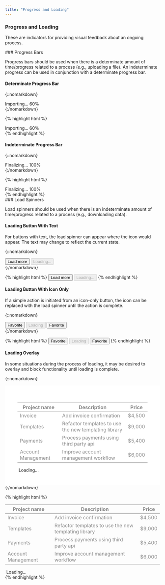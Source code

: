 ```yaml
---
title: "Progress and Loading"
---
```


<div class="pl-pattern">
<h3>Progress and Loading</h3>

<p>These are indicators for providing visual feedback about an ongoing process.</p>

</div>

<div class="pl-pattern">
### Progress Bars

Progress bars should be used when there is a determinate amount of time/progress related to a process (e.g., uploading a file). An indeterminate progress can be used in conjunction with a determinate progress bar.

#### Determinate Progress Bar

{::nomarkdown}
<div class="pl-preview">
    <div style="max-width: 200px;">
      <div class="progress-label">
        Importing... <span id="exampleProgressBarValue" class="pull-right text-muted">60%</span>
      </div>
      <div class="progress">
        <div id="exampleProgressBar" class="progress-bar" role="progressbar" aria-valuenow="60" aria-valuemin="0" aria-valuemax="100" style="width: 60%;"></div>
      </div>
    </div>
</div>
{:/nomarkdown}

{% highlight html %}
<div>
  <div class="progress-label">
    Importing... <span id="exampleProgressBarValue" class="pull-right text-muted">60%</span>
  </div>
  <div class="progress">
    <div id="exampleProgressBar" class="progress-bar" role="progressbar" aria-valuenow="60" aria-valuemin="0" aria-valuemax="100" style="width: 60%;"></div>
  </div>
</div>
{% endhighlight %}

#### Indeterminate Progress Bar

{::nomarkdown}
<div class="pl-preview">
    <div style="max-width: 200px;">
      <div class="progress-label">
        Finalizing...
        <span id="exampleProgressBarValue" class="pull-right text-muted">100%</span>
      </div>
      <div class="progress">
        <div class="progress-bar progress-bar-striped active" role="progressbar" aria-valuenow="100" aria-valuemin="0" aria-valuemax="100" style="width: 100%;"></div>
      </div>
    </div>
</div>
{:/nomarkdown}


{% highlight html %}
<div style="max-width: 200px;">
  <div class="progress-label">
    Finalizing...
    <span id="exampleProgressBarValue" class="pull-right text-muted">100%</span>
  </div>
  <div class="progress">
    <div class="progress-bar progress-bar-striped active" role="progressbar" aria-valuenow="100" aria-valuemin="0" aria-valuemax="100" style="width: 100%;"></div>
  </div>
</div>
{% endhighlight %}
</div>

<div class="pl-pattern">
### Load Spinners

Load spinners should be used when there is an indeterminate amount of time/progress related to a process (e.g., downloading data).

#### Loading Button With Text
For buttons with text, the load spinner can appear where the icon would appear. The text may change to reflect the current state.

{::nomarkdown}
<div class="pl-preview">
<button class="btn btn-default">Load more</button>
<button class="btn btn-default" disabled>
    <i class="fa fa-spinner fa-spin"></i> Loading...
</button>
</div>
{:/nomarkdown}

{% highlight html %}
<button class="btn btn-default">Load more</button>
<button class="btn btn-default" disabled>
    <i class="fa fa-spinner fa-spin"></i> Loading...
</button>
{% endhighlight %}

#### Loading Button With Icon Only
If a simple action is initiated from an icon-only button, the icon can be replaced with the load spinner until the action is complete.

{::nomarkdown}
<div class="pl-preview">
<button class="btn btn-default btn-icon-only">
    <i class="fa fa-star-o"></i>
    <span class="sr-only">Favorite</span>
</button>
<button class="btn btn-default btn-icon-only" disabled>
    <i class="fa fa-spinner fa-spin"></i>
    <span class="sr-only">Loading</span>
</button>
<button class="btn btn-default btn-icon-only">
    <i class="fa fa-star"></i>
    <span class="sr-only">Favorite</span>
</button>
</div>
{:/nomarkdown}

{% highlight html %}
<button class="btn btn-default btn-icon-only">
    <i class="fa fa-star-o"></i>
    <span class="sr-only">Favorite</span>
</button>
<button class="btn btn-default btn-icon-only" disabled>
    <i class="fa fa-spinner fa-spin"></i>
    <span class="sr-only">Loading</span>
</button>
<button class="btn btn-default btn-icon-only">
    <i class="fa fa-star"></i>
    <span class="sr-only">Favorite</span>
</button>
{% endhighlight %}

#### Loading Overlay
In some situations during the process of loading, it may be desired to overlay and block functionality until loading is complete.

{::nomarkdown}
<div class="pl-preview">
<div style="position: relative; padding: 40px; background: #fff;">
    <table class="table table-inverse mdl-js-data-table" style="opacity: .5;">
        <thead>
          <tr>
            <th class="non-numeric">Project name</th>
            <th class="non-numeric">Description</th>
            <th>Price</th>
          </tr>
        </thead>
        <tbody>
          <tr>
            <td class="non-numeric">Invoice</td>
            <td class="non-numeric">
              <span>Add invoice confirmation</span>
            </td>
            <td>
              <span>$4,500</span>
            </td>
          </tr>
          <tr>
            <td class="non-numeric">Templates</td>
            <td class="non-numeric">
              <span>Refactor templates to use the new templating library</span>
            </td>
            <td>
              <span>$9,000</span>
            </td>
          </tr>
          <tr>
            <td class="non-numeric">Payments</td>
            <td class="non-numeric">
              <span>Process payments using third party api</span>
            </td>
            <td>
              <span>$5,400</span>
            </td>
          </tr>
          <tr>
            <td class="non-numeric">Account Management</td>
            <td class="non-numeric">
              <span>Improve account management workflow</span>
            </td>
            <td>
              <span>$6,000</span>
            </td>
          </tr>
        </tbody>
    </table>
      <div class="loading-box text-center text-muted">
        <i class="fa fa-spinner fa-pulse fa-fw"></i>&nbsp;Loading...
      </div>
</div>
</div>
{:/nomarkdown}

{% highlight html %}
<table class="table table-inverse mdl-js-data-table" style="opacity: .5;">
    <thead>
      <tr>
        <th class="non-numeric">Project name</th>
        <th class="non-numeric">Description</th>
        <th>Price</th>
      </tr>
    </thead>
    <tbody>
      <tr>
        <td class="non-numeric">Invoice</td>
        <td class="non-numeric">
          <span>Add invoice confirmation</span>
        </td>
        <td>
          <span>$4,500</span>
        </td>
      </tr>
      <tr>
        <td class="non-numeric">Templates</td>
        <td class="non-numeric">
          <span>Refactor templates to use the new templating library</span>
        </td>
        <td>
          <span>$9,000</span>
        </td>
      </tr>
      <tr>
        <td class="non-numeric">Payments</td>
        <td class="non-numeric">
          <span>Process payments using third party api</span>
        </td>
        <td>
          <span>$5,400</span>
        </td>
      </tr>
      <tr>
        <td class="non-numeric">Account Management</td>
        <td class="non-numeric">
          <span>Improve account management workflow</span>
        </td>
        <td>
          <span>$6,000</span>
        </td>
      </tr>
    </tbody>
</table>
<div class="loading-box text-center text-muted">
<i class="fa fa-spinner fa-pulse fa-fw"></i>&nbsp;Loading...
</div>
{% endhighlight %}

</div>
